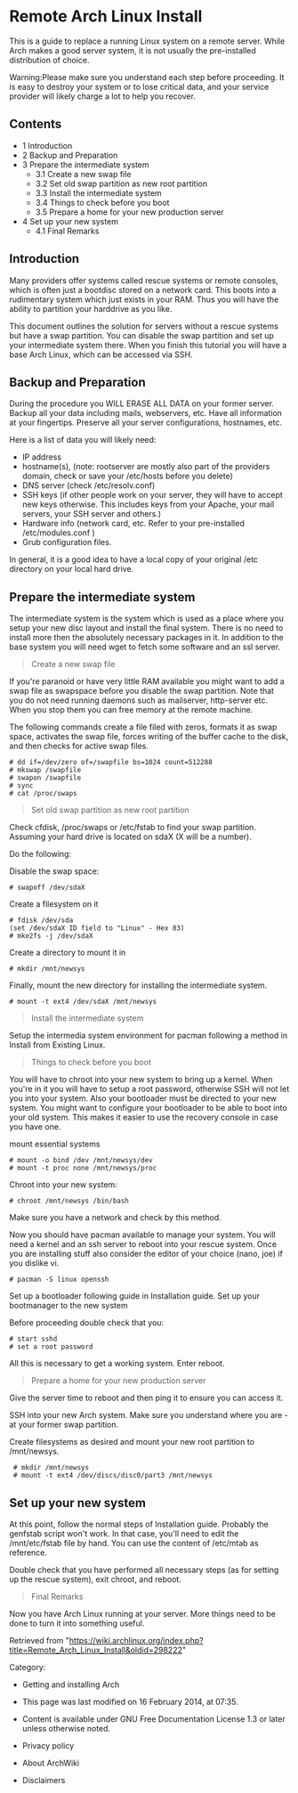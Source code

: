 Remote Arch Linux Install
=========================

This is a guide to replace a running Linux system on a remote server.
While Arch makes a good server system, it is not usually the
pre-installed distribution of choice.

Warning:Please make sure you understand each step before proceeding. It
is easy to destroy your system or to lose critical data, and your
service provider will likely charge a lot to help you recover.

Contents
--------

-   1 Introduction
-   2 Backup and Preparation
-   3 Prepare the intermediate system
    -   3.1 Create a new swap file
    -   3.2 Set old swap partition as new root partition
    -   3.3 Install the intermediate system
    -   3.4 Things to check before you boot
    -   3.5 Prepare a home for your new production server
-   4 Set up your new system
    -   4.1 Final Remarks

Introduction
------------

Many providers offer systems called rescue systems or remote consoles,
which is often just a bootdisc stored on a network card. This boots into
a rudimentary system which just exists in your RAM. Thus you will have
the ability to partition your harddrive as you like.

This document outlines the solution for servers without a rescue systems
but have a swap partition. You can disable the swap partition and set up
your intermediate system there. When you finish this tutorial you will
have a base Arch Linux, which can be accessed via SSH.

Backup and Preparation
----------------------

During the procedure you WILL ERASE ALL DATA on your former server.
Backup all your data including mails, webservers, etc. Have all
information at your fingertips. Preserve all your server configurations,
hostnames, etc.

Here is a list of data you will likely need:

-   IP address
-   hostname(s), (note: rootserver are mostly also part of the providers
    domain, check or save your /etc/hosts before you delete)
-   DNS server (check /etc/resolv.conf)
-   SSH keys (if other people work on your server, they will have to
    accept new keys otherwise. This includes keys from your Apache, your
    mail servers, your SSH server and others.)
-   Hardware info (network card, etc. Refer to your pre-installed
    /etc/modules.conf )
-   Grub configuration files.

In general, it is a good idea to have a local copy of your original /etc
directory on your local hard drive.

Prepare the intermediate system
-------------------------------

The intermediate system is the system which is used as a place where you
setup your new disc layout and install the final system. There is no
need to install more then the absolutely necessary packages in it. In
addition to the base system you will need wget to fetch some software
and an ssl server.

> Create a new swap file

If you're paranoid or have very little RAM available you might want to
add a swap file as swapspace before you disable the swap partition. Note
that you do not need running daemons such as mailserver, http-server
etc. When you stop them you can free memory at the remote machine.

The following commands create a file filed with zeros, formats it as
swap space, activates the swap file, forces writing of the buffer cache
to the disk, and then checks for active swap files.

    # dd if=/dev/zero of=/swapfile bs=1024 count=512288
    # mkswap /swapfile
    # swapon /swapfile
    # sync
    # cat /proc/swaps

> Set old swap partition as new root partition

Check cfdisk, /proc/swaps or /etc/fstab to find your swap partition.
Assuming your hard drive is located on sdaX (X will be a number).

Do the following:

Disable the swap space:

    # swapoff /dev/sdaX

Create a filesystem on it

    # fdisk /dev/sda
    (set /dev/sdaX ID field to "Linux" - Hex 83)
    # mke2fs -j /dev/sdaX

Create a directory to mount it in

    # mkdir /mnt/newsys

Finally, mount the new directory for installing the intermediate system.

    # mount -t ext4 /dev/sdaX /mnt/newsys

> Install the intermediate system

Setup the intermedia system environment for pacman following a method in
Install from Existing Linux.

> Things to check before you boot

You will have to chroot into your new system to bring up a kernel. When
you're in it you will have to setup a root password, otherwise SSH will
not let you into your system. Also your bootloader must be directed to
your new system. You might want to configure your bootloader to be able
to boot into your old system. This makes it easier to use the recovery
console in case you have one.

mount essential systems

    # mount -o bind /dev /mnt/newsys/dev
    # mount -t proc none /mnt/newsys/proc

Chroot into your new system:

    # chroot /mnt/newsys /bin/bash

Make sure you have a network and check by this method.

Now you should have pacman available to manage your system. You will
need a kernel and an ssh server to reboot into your rescue system. Once
you are installing stuff also consider the editor of your choice (nano,
joe) if you dislike vi.

    # pacman -S linux openssh

Set up a bootloader following guide in Installation guide. Set up your
bootmanager to the new system

Before proceeding double check that you:

    # start sshd  
    # set a root password

All this is necessary to get a working system. Enter reboot.

> Prepare a home for your new production server

Give the server time to reboot and then ping it to ensure you can access
it.

SSH into your new Arch system. Make sure you understand where you are -
at your former swap partition.

Create filesystems as desired and mount your new root partition to
/mnt/newsys.

     # mkdir /mnt/newsys
     # mount -t ext4 /dev/discs/disc0/part3 /mnt/newsys

Set up your new system
----------------------

At this point, follow the normal steps of Installation guide. Probably
the genfstab script won't work. In that case, you'll need to edit the
/mnt/etc/fstab file by hand. You can use the content of /etc/mtab as
reference.

Double check that you have performed all necessary steps (as for setting
up the rescue system), exit chroot, and reboot.

> Final Remarks

Now you have Arch Linux running at your server. More things need to be
done to turn it into something useful.

Retrieved from
"https://wiki.archlinux.org/index.php?title=Remote_Arch_Linux_Install&oldid=298222"

Category:

-   Getting and installing Arch

-   This page was last modified on 16 February 2014, at 07:35.
-   Content is available under GNU Free Documentation License 1.3 or
    later unless otherwise noted.
-   Privacy policy
-   About ArchWiki
-   Disclaimers
